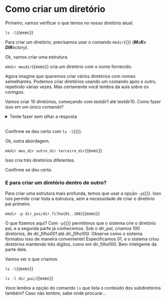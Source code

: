 # Como criar um diretório

Primeiro, vamos verificar o que temos no nosso diretório atual.

`ls -l`{{exec}}

Para criar um diretório, precisamos usar o comando `mkdir`{{}} (_**M**a**K**e **DIR**ectory_).

Ok, vamos criar uma estrutura.

`mkdir meudir`{{exec}} cria um diretório com o nome fornecido.

Agora imagine que queremos criar vários diretórios com nomes semelhantes. Podemos criar diretórios usando um comando após o outro, repetindo várias vezes. Mas certamente você lembra da aula sobre os _coringas_.

Vamos criar 10 diretórios, começando com testdir1 até testdir10. Como fazer isso em um único comando?

<details>
<summary>Tente fazer sem olhar a resposta</summary>
mkdir testdir{1..10}
</details><br>

Confirme se deu certo com `ls -l`{{}}.

Ok, outra abordagem.

`mkdir meu_dir outro_dir terceiro_dir`{{exec}}

Isso cria três diretórios diferentes.

Confirme se deu certo.

### E para criar um diretório dentro de outro? 
Para criar uma estrutura mais profunda, temos que usar a opção `-p`{{}}. Isso nos permite criar toda a estrutura, sem a necessidade de criar o diretório pai primeiro.

`mkdir -p dir_pai/dir_filho{01..100}`{{exec}}

O que fizemos aqui? Com `-p`{{}} permitimos que o sistema crie o diretório pai, e a segunda parte já conhecemos. Sob o _dir_pai_, criamos 100 diretórios, de _dir_filho001_ até _dir_filho100_. Observe como o sistema formatou isso de maneira conveniente! Especificamos 01, e o sistema criou diretórios mantendo três dígitos, como em dir_filho100. Bem inteligente da parte dele.

Vamos ver o que criamos.

`ls -l`{{exec}}

`ls -l dir_pai/`{{exec}}

Voce lembra a opção do comando `ls` que lista o conteúdo dos subdiretórios também? Caso não lembre, sabe onde procurar...
